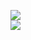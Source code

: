 [![](https://img.shields.io/badge/Made%20With-Github%20Spray-lightgrey.svg?style=for-the-badge&logo=github)](https://github.com/Annihil/github-spray#5180)  
[![](https://i.imgur.com/2DrTn0Z.gif)](https://github.com/Annihil/github-spray)